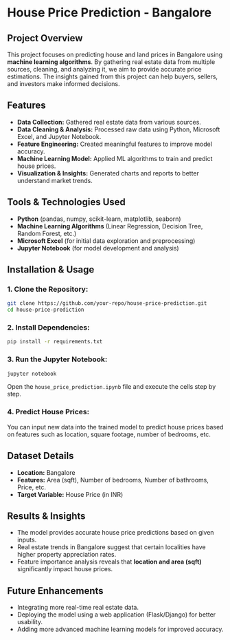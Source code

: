 # House Price Prediction - Bangalore

## Project Overview
This project focuses on predicting house and land prices in Bangalore using **machine learning algorithms**. By gathering real estate data from multiple sources, cleaning, and analyzing it, we aim to provide accurate price estimations. The insights gained from this project can help buyers, sellers, and investors make informed decisions.

## Features
- **Data Collection:** Gathered real estate data from various sources.
- **Data Cleaning & Analysis:** Processed raw data using Python, Microsoft Excel, and Jupyter Notebook.
- **Feature Engineering:** Created meaningful features to improve model accuracy.
- **Machine Learning Model:** Applied ML algorithms to train and predict house prices.
- **Visualization & Insights:** Generated charts and reports to better understand market trends.

## Tools & Technologies Used
- **Python** (pandas, numpy, scikit-learn, matplotlib, seaborn)
- **Machine Learning Algorithms** (Linear Regression, Decision Tree, Random Forest, etc.)
- **Microsoft Excel** (for initial data exploration and preprocessing)
- **Jupyter Notebook** (for model development and analysis)

## Installation & Usage
### 1. Clone the Repository:
```bash
git clone https://github.com/your-repo/house-price-prediction.git
cd house-price-prediction
```

### 2. Install Dependencies:
```bash
pip install -r requirements.txt
```

### 3. Run the Jupyter Notebook:
```bash
jupyter notebook
```
Open the `house_price_prediction.ipynb` file and execute the cells step by step.

### 4. Predict House Prices:
You can input new data into the trained model to predict house prices based on features such as location, square footage, number of bedrooms, etc.

## Dataset Details
- **Location:** Bangalore
- **Features:** Area (sqft), Number of bedrooms, Number of bathrooms, Price, etc.
- **Target Variable:** House Price (in INR)

## Results & Insights
- The model provides accurate house price predictions based on given inputs.
- Real estate trends in Bangalore suggest that certain localities have higher property appreciation rates.
- Feature importance analysis reveals that **location and area (sqft)** significantly impact house prices.

## Future Enhancements
- Integrating more real-time real estate data.
- Deploying the model using a web application (Flask/Django) for better usability.
- Adding more advanced machine learning models for improved accuracy.


